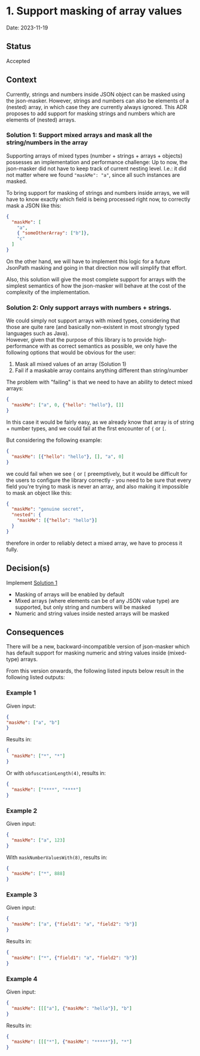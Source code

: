 # 1. Support masking of array values

Date: 2023-11-19

## Status

Accepted

## Context

Currently, strings and numbers inside JSON object can be masked using the json-masker.
However, strings and numbers can also be elements of a (nested) array, in which case they are currently always ignored.
This ADR proposes to add support for masking strings and numbers which are elements of (nested) arrays.

### Solution 1: Support mixed arrays and mask all the string/numbers in the array

Supporting arrays of mixed types (number + strings + arrays + objects) possesses an implementation and performance
challenge: Up to now, the json-masker did not have to keep track of current nesting level. I.e.: it did not matter where 
we found `"maskMe": "a"`, since all such instances are masked.

To bring support for masking of strings and numbers inside arrays, we will have to know exactly which field is being
processed right now, to correctly mask a JSON like this:
```json
{
  "maskMe": [
    "a",
    { "someOtherArray": ["b"]},
    "c"
  ]
}
```

On the other hand, we will have to implement this logic for a future JsonPath masking and going in that direction now 
will simplify that effort. 

Also, this solution will give the most complete support for arrays with the simplest semantics of how the json-masker 
will behave at the cost of the complexity of the implementation.

### Solution 2: Only support arrays with numbers + strings.

We could simply not support arrays with mixed types, considering that those are quite rare (and basically non-existent 
in most strongly typed languages such as Java).
\
However, given that the purpose of this library is to provide high-performance with as correct semantics as 
possible, we only have the following options that would be obvious for the user:
1. Mask all mixed values of an array (Solution 1)
2. Fail if a maskable array contains anything different than string/number

The problem with "failing" is that we need to have an ability to detect mixed arrays:
```json
{
  "maskMe": ["a", 0, {"hello": "hello"}, []]
}
```
In this case it would be fairly easy, as we already know that array is of string + number types, and we could fail at 
the first encounter of `{` or `[`.

But considering the following example:
```json
{
  "maskMe": [{"hello": "hello"}, [], "a", 0]
}
```
we could fail when we see `{` or `[` preemptively, but it would be difficult for the users to configure the library
correctly - you need to be sure that every field you're trying to mask is never an array, and also making it impossible
to mask an object like this:
```json
{
  "maskMe": "genuine secret",
  "nested": {
    "maskMe": [{"hello": "hello"}]
  }
}
```

therefore in order to reliably detect a mixed array, we have to process it fully.


## Decision(s)

Implement [Solution 1](#solution-1-support-mixed-arrays-and-mask-all-the-stringnumbers-in-the-array)

- Masking of arrays will be enabled by default
- Mixed arrays (where elements can be of any JSON value type) are supported,
   but only string and numbers will be masked
- Numeric and string values inside nested arrays will be masked

## Consequences

There will be a new, backward-incompatible version of json-masker which has default support for masking numeric and 
string values inside (mixed-type) arrays.   

From this version onwards, the following listed inputs below result in the following listed outputs:

### Example 1

Given input:
```json
{
"maskMe": ["a", "b"]
}
```
Results in:
```json
{
  "maskMe": ["*", "*"]
}
```
Or with `obfuscationLength(4)`, results in:
```json
{
  "maskMe": ["****", "****"]
}
```

### Example 2 

Given input:
```json
{
  "maskMe": ["a", 123]
}
```
With `maskNumberValuesWith(8)`, results in:

```json
{
  "maskMe": ["*", 888]
}
```

### Example 3

Given input:
```json
{
  "maskMe": ["a", {"field1": "a", "field2": "b"}]
}
```

Results in:
```json
{
  "maskMe": ["*", {"field1": "a", "field2": "b"}]
}
```

### Example 4

Given input:
```json
{
  "maskMe": [[["a"], {"maskMe": "hello"}], "b"]
}
```
Results in: 
```json
{
  "maskMe": [[["*"], {"maskMe": "*****"}], "*"]
}
```


